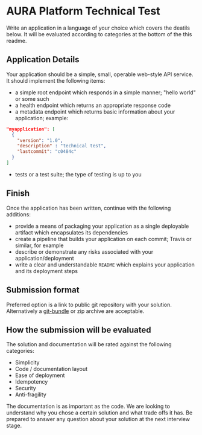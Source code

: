 # AURA Platform Technical Test

Write an application in a language of your choice which covers the deatils below. It will be evaluated according to categories at the bottom of the this readme.

## Application Details

Your application should be a simple, small, operable web-style API service. It should implement the following items:

- a simple root endpoint which responds in a simple manner; "hello world" or some such
- a health endpoint which returns an appropriate response code
- a metadata endpoint which returns basic information about your application; example:

```json
"myapplication": [
  {
    "version": "1.0",
    "description" : "technical test",
    "lastcommit": "c0484c"
  }
]
```

- tests or a test suite; the type of testing is up to you

## Finish

Once the application has been written, continue with the following additions:

- provide a means of packaging your application as a single deployable artifact which encapsulates its dependencies
- create a pipeline that builds your application on each commit; Travis or similar, for example
- describe or demonstrate any risks associated with your application/deployment
- write a clear and understandable `README` which explains your application and its deployment steps

## Submission format
Preferred option is a link to public git repository with your solution. Alternatively a [git-bundle](https://git-scm.com/docs/git-bundle) or zip archive are acceptable.

## How the submission will be evaluated 

The solution and documentation will be rated against the following categories:

- Simplicity
- Code / documentation layout
- Ease of deployment
- Idempotency
- Security
- Anti-fragility

The documentation is as important as the code. We are looking to understand why you chose a certain solution and what trade offs it has. Be prepared to answer any question about your solution at the next interview stage.
